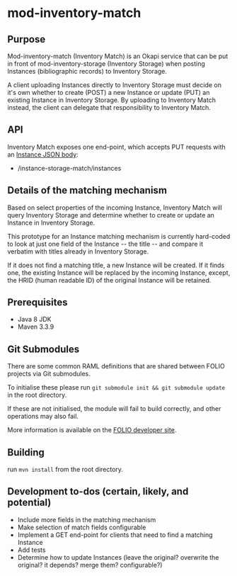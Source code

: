 # mod-inventory-match


## Purpose
Mod-inventory-match (Inventory Match) is an Okapi service that can be put in front of mod-inventory-storage 
(Inventory Storage) when posting Instances (bibliographic records) to Inventory Storage. 

A client uploading Instances directly to Inventory Storage must decide on it's own whether to create (POST) a new 
Instance or update (PUT) an existing Instance in Inventory Storage. By uploading to Inventory Match instead, the client
can delegate that responsibility to Inventory Match.

## API
Inventory Match exposes one end-point, which accepts PUT requests with an [Instance JSON body](ramls/instance.json):

* /instance-storage-match/instances

## Details of the matching mechanism
Based on select properties of the incoming Instance, Inventory Match will query Inventory Storage and determine 
whether to create or update an Instance in Inventory Storage. 

This prototype for an Instance matching mechanism is currently hard-coded to look at just one field of the Instance -- 
the title -- and compare it verbatim with titles already in Inventory Storage. 

If it does not find a matching title, a new Instance will be created. If it finds one, the existing Instance will be 
replaced by the incoming Instance, except, the HRID (human readable ID) of the original Instance will be retained.

## Prerequisites

- Java 8 JDK
- Maven 3.3.9

## Git Submodules

There are some common RAML definitions that are shared between FOLIO projects via Git submodules.

To initialise these please run `git submodule init && git submodule update` in the root directory.

If these are not initialised, the module will fail to build correctly, and other operations may also fail.

More information is available on the [FOLIO developer site](https://dev.folio.org/guides/developer-setup/#update-git-submodules).

## Building

run `mvn install` from the root directory.

## Development to-dos (certain, likely, and potential)

* Include more fields in the matching mechanism
* Make selection of match fields configurable
* Implement a GET end-point for clients that need to find a matching Instance
* Add tests
* Determine how to update Instances (leave the original? overwrite the original? it depends? merge them? configurable?)

